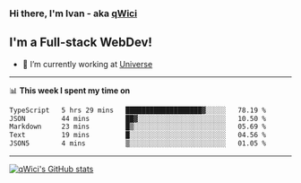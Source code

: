 ### Hi there, I'm Ivan - aka [qWici][website]

## I'm a Full-stack WebDev!
- 🔭 I’m currently working at [Universe][universe]

---

📊 **This week I spent my time on**
<!--START_SECTION:waka-->

```txt
TypeScript   5 hrs 29 mins   ███████████████████▓░░░░░   78.19 %
JSON         44 mins         ██▓░░░░░░░░░░░░░░░░░░░░░░   10.50 %
Markdown     23 mins         █▒░░░░░░░░░░░░░░░░░░░░░░░   05.69 %
Text         19 mins         █░░░░░░░░░░░░░░░░░░░░░░░░   04.56 %
JSON5        4 mins          ▒░░░░░░░░░░░░░░░░░░░░░░░░   01.05 %
```

<!--END_SECTION:waka-->

---

[![qWici's GitHub stats](https://github-readme-stats.vercel.app/api?username=qWici)](https://github.com/qWici/github-readme-stats)

[website]: https://devkucher.com
[twitter]: https://twitter.com/KucherDev
[linkedin]: https://www.linkedin.com/in/ivankucher
[universe]: https://universeapps.limited
